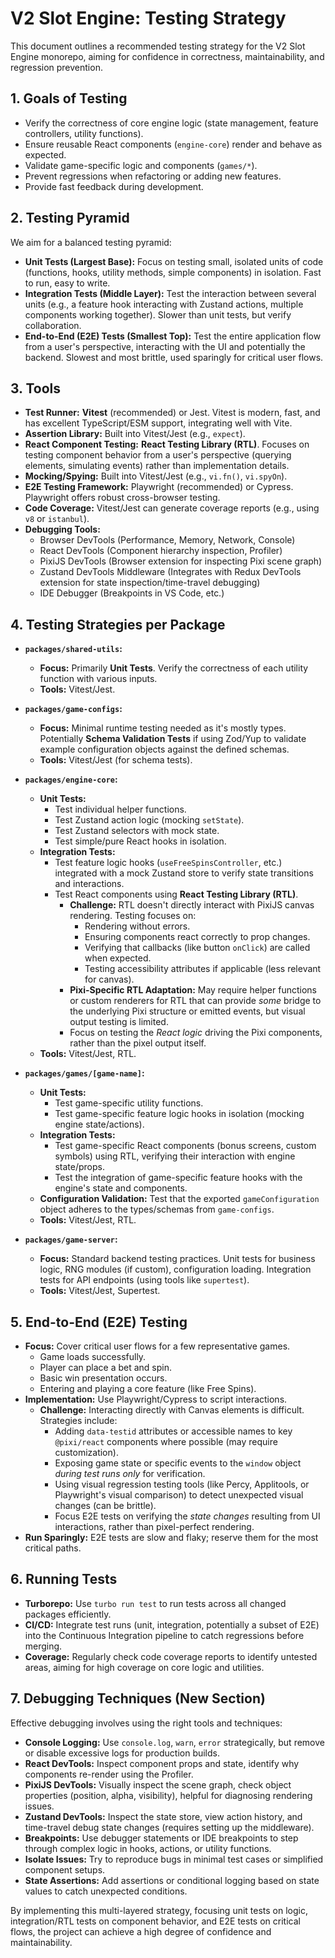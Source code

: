 # V2 Slot Engine: Testing Strategy

This document outlines a recommended testing strategy for the V2 Slot Engine monorepo, aiming for confidence in correctness, maintainability, and regression prevention.

## 1. Goals of Testing

*   Verify the correctness of core engine logic (state management, feature controllers, utility functions).
*   Ensure reusable React components (`engine-core`) render and behave as expected.
*   Validate game-specific logic and components (`games/*`).
*   Prevent regressions when refactoring or adding new features.
*   Provide fast feedback during development.

## 2. Testing Pyramid

We aim for a balanced testing pyramid:

*   **Unit Tests (Largest Base):** Focus on testing small, isolated units of code (functions, hooks, utility methods, simple components) in isolation. Fast to run, easy to write.
*   **Integration Tests (Middle Layer):** Test the interaction between several units (e.g., a feature hook interacting with Zustand actions, multiple components working together). Slower than unit tests, but verify collaboration.
*   **End-to-End (E2E) Tests (Smallest Top):** Test the entire application flow from a user's perspective, interacting with the UI and potentially the backend. Slowest and most brittle, used sparingly for critical user flows.

## 3. Tools

*   **Test Runner:** **Vitest** (recommended) or Jest. Vitest is modern, fast, and has excellent TypeScript/ESM support, integrating well with Vite.
*   **Assertion Library:** Built into Vitest/Jest (e.g., `expect`).
*   **React Component Testing:** **React Testing Library (RTL)**. Focuses on testing component behavior from a user's perspective (querying elements, simulating events) rather than implementation details.
*   **Mocking/Spying:** Built into Vitest/Jest (e.g., `vi.fn()`, `vi.spyOn`).
*   **E2E Testing Framework:** Playwright (recommended) or Cypress. Playwright offers robust cross-browser testing.
*   **Code Coverage:** Vitest/Jest can generate coverage reports (e.g., using `v8` or `istanbul`).
*   **Debugging Tools:**
    *   Browser DevTools (Performance, Memory, Network, Console)
    *   React DevTools (Component hierarchy inspection, Profiler)
    *   PixiJS DevTools (Browser extension for inspecting Pixi scene graph)
    *   Zustand DevTools Middleware (Integrates with Redux DevTools extension for state inspection/time-travel debugging)
    *   IDE Debugger (Breakpoints in VS Code, etc.)

## 4. Testing Strategies per Package

*   **`packages/shared-utils`:**
    *   **Focus:** Primarily **Unit Tests**. Verify the correctness of each utility function with various inputs.
    *   **Tools:** Vitest/Jest.

*   **`packages/game-configs`:**
    *   **Focus:** Minimal runtime testing needed as it's mostly types. Potentially **Schema Validation Tests** if using Zod/Yup to validate example configuration objects against the defined schemas.
    *   **Tools:** Vitest/Jest (for schema tests).

*   **`packages/engine-core`:**
    *   **Unit Tests:**
        *   Test individual helper functions.
        *   Test Zustand action logic (mocking `setState`).
        *   Test Zustand selectors with mock state.
        *   Test simple/pure React hooks in isolation.
    *   **Integration Tests:**
        *   Test feature logic hooks (`useFreeSpinsController`, etc.) integrated with a mock Zustand store to verify state transitions and interactions.
        *   Test React components using **React Testing Library (RTL)**.
            *   **Challenge:** RTL doesn't directly interact with PixiJS canvas rendering. Testing focuses on:
                *   Rendering without errors.
                *   Ensuring components react correctly to prop changes.
                *   Verifying that callbacks (like button `onClick`) are called when expected.
                *   Testing accessibility attributes if applicable (less relevant for canvas).
            *   **Pixi-Specific RTL Adaptation:** May require helper functions or custom renderers for RTL that can provide *some* bridge to the underlying Pixi structure or emitted events, but visual output testing is limited.
            *   Focus on testing the *React logic* driving the Pixi components, rather than the pixel output itself.
    *   **Tools:** Vitest/Jest, RTL.

*   **`packages/games/[game-name]`:**
    *   **Unit Tests:**
        *   Test game-specific utility functions.
        *   Test game-specific feature logic hooks in isolation (mocking engine state/actions).
    *   **Integration Tests:**
        *   Test game-specific React components (bonus screens, custom symbols) using RTL, verifying their interaction with engine state/props.
        *   Test the integration of game-specific feature hooks with the engine's state and components.
    *   **Configuration Validation:** Test that the exported `gameConfiguration` object adheres to the types/schemas from `game-configs`.
    *   **Tools:** Vitest/Jest, RTL.

*   **`packages/game-server`:**
    *   **Focus:** Standard backend testing practices. Unit tests for business logic, RNG modules (if custom), configuration loading. Integration tests for API endpoints (using tools like `supertest`).
    *   **Tools:** Vitest/Jest, Supertest.

## 5. End-to-End (E2E) Testing

*   **Focus:** Cover critical user flows for a few representative games.
    *   Game loads successfully.
    *   Player can place a bet and spin.
    *   Basic win presentation occurs.
    *   Entering and playing a core feature (like Free Spins).
*   **Implementation:** Use Playwright/Cypress to script interactions.
    *   **Challenge:** Interacting directly with Canvas elements is difficult. Strategies include:
        *   Adding `data-testid` attributes or accessible names to key `@pixi/react` components where possible (may require customization).
        *   Exposing game state or specific events to the `window` object *during test runs only* for verification.
        *   Using visual regression testing tools (like Percy, Applitools, or Playwright's visual comparison) to detect unexpected visual changes (can be brittle).
        *   Focus E2E tests on verifying the *state changes* resulting from UI interactions, rather than pixel-perfect rendering.
*   **Run Sparingly:** E2E tests are slow and flaky; reserve them for the most critical paths.

## 6. Running Tests

*   **Turborepo:** Use `turbo run test` to run tests across all changed packages efficiently.
*   **CI/CD:** Integrate test runs (unit, integration, potentially a subset of E2E) into the Continuous Integration pipeline to catch regressions before merging.
*   **Coverage:** Regularly check code coverage reports to identify untested areas, aiming for high coverage on core logic and utilities.

## 7. Debugging Techniques (New Section)

Effective debugging involves using the right tools and techniques:

*   **Console Logging:** Use `console.log`, `warn`, `error` strategically, but remove or disable excessive logs for production builds.
*   **React DevTools:** Inspect component props and state, identify why components re-render using the Profiler.
*   **PixiJS DevTools:** Visually inspect the scene graph, check object properties (position, alpha, visibility), helpful for diagnosing rendering issues.
*   **Zustand DevTools:** Inspect the state store, view action history, and time-travel debug state changes (requires setting up the middleware).
*   **Breakpoints:** Use debugger statements or IDE breakpoints to step through complex logic in hooks, actions, or utility functions.
*   **Isolate Issues:** Try to reproduce bugs in minimal test cases or simplified component setups.
*   **State Assertions:** Add assertions or conditional logging based on state values to catch unexpected conditions.

By implementing this multi-layered strategy, focusing unit tests on logic, integration/RTL tests on component behavior, and E2E tests on critical flows, the project can achieve a high degree of confidence and maintainability.

